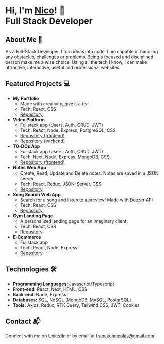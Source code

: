 # Hi, I'm <a href="https://www.linkedin.com/in/nicolas-francken">Nico<a/>! 👋 </br> <b>Full Stack Developer</b>

## About Me 🚀
As a Full-Stack Developer, I turn ideas into code. I am capable of handling any obstacles, challenges or problems. Being a focused and disciplined person make me a wise choice. Using all the tech I know, I can make attractive, interactive, useful and professional websites.

## Featured Projects 💻
- <b>My Portfolio</b>
  - Made with creativity, give it a try!
  - Tech: React, CSS
  - [Repository](https://github.com/NicolasFrancken/Portfolio)
- <b>Video  Platform</b>
  - Fullstack app (Users, Auth, CRUD, JWT)
  - Tech: React, Node, Express, PostgreSQL, CSS
  - [Repository (frontend)](https://github.com/NicolasFrancken/NicaVideo-Frontend)
  - [Repository (backend)](https://github.com/NicolasFrancken/NicaVideo-Backend)
- <b>TO-DOs App</b>
  - Fullstack app (Users, Auth, CRUD, JWT)
  - Tech: Next, Node, Express, MongoDB, CSS
  - [Repository (frontend)](https://github.com/NicolasFrancken/TO-DOs-Frontend)
- <b>Notes Web App</b>
  - Create, Read, Update and Delete notes. Notes are saved in a JSON server
  - Tech: React, Redux, JSON-Server, CSS
  - [Repository](https://github.com/NicolasFrancken/NoteCloud)
- <b>Song Search Web App</b>
  - Search for a song and listen to a preview! Made with Deezer API
  - Tech: React, CSS
  - [Repository](https://github.com/NicolasFrancken/Songy)
- <b>Gym Landing Page</b>
  - A personalized landing page for an imaginary client
  - Tech: React, CSS
  - [Repository](https://github.com/NicolasFrancken/GYMATE)
- <b>E-Commerce</b>
  - Fullstack app
  - Tech: React, Node, Express
  - [Repository](https://github.com/NicolasFrancken/ShoppingPage)

## Technologies 🛠️

- <b>Programming Languages:</b> Javascript/Typescript
- <b>Front-end:</b> React, Next, HTML, CSS
- <b>Back-end:</b> Node, Express
- <b>Databases:</b> SQL, NoSQL (MongoDB, MySQL, PostgrSQL)
- <b>Tools:</b> Axios, Redux, RTK Query, Tailwind CSS, JWT, Cookies

## Contact 📬
Connect with me on [LinkedIn](https://www.linkedin.com/in/nicolas-francken) or by email at franckennicolas@gmail.com




